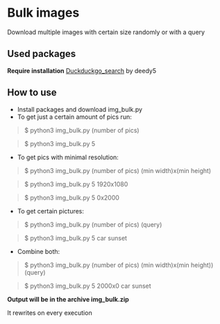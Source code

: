 
# Bulk images
Download multiple images with certain size randomly or with a query

## Used packages
**Require installation**
[Duckduckgo_search](https://github.com/deedy5/duckduckgo_search) by deedy5

## How to use

 - Install packages and download img_bulk.py
 - To get just a certain amount of pics run:

>   $ python3 img_bulk.py (number of pics)

>   $ python3 img_bulk.py 5
  - To get pics with minimal resolution:
  > $ python3 img_bulk.py (number of pics) (min width)x(min height)

  > $ python3 img_bulk.py 5 1920x1080

 > $ python3 img_bulk.py 5 0x2000
  - To get certain pictures:
  > $ python3 img_bulk.py (number of pics) (query)

  > $ python3 img_bulk.py 5 car sunset
  - Combine both:
  > $ python3 img_bulk.py (number of pics) (min width)x(min height)) (query)

  > $ python3 img_bulk.py 5 2000x0 car sunset

**Output will be in the archive img_bulk.zip**

It rewrites on every execution
